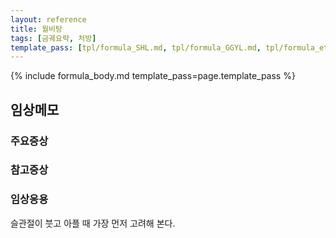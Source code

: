 ```yaml
---
layout: reference
title: 월비탕
tags: [금궤요략, 처방]
template_pass: [tpl/formula_SHL.md, tpl/formula_GGYL.md, tpl/formula_etc.md]
---
```


{% include formula_body.md template_pass=page.template_pass %}


## 임상메모

### 주요증상


### 참고증상



### 임상응용

슬관절이 붓고 아플 때 가장 먼저 고려해 본다.
